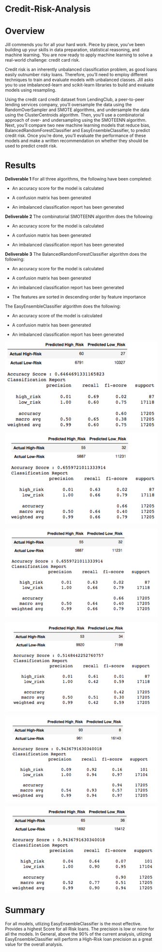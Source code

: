 # Credit-Risk-Analysis

# Overview
Jill commends you for all your hard work. Piece by piece, you’ve been building up your skills in data preparation, statistical reasoning, and machine learning. You are now ready to apply machine learning to solve a real-world challenge: credit card risk.

Credit risk is an inherently unbalanced classification problem, as good loans easily outnumber risky loans. Therefore, you’ll need to employ different techniques to train and evaluate models with unbalanced classes. Jill asks you to use imbalanced-learn and scikit-learn libraries to build and evaluate models using resampling.

Using the credit card credit dataset from LendingClub, a peer-to-peer lending services company, you’ll oversample the data using the RandomOverSampler and SMOTE algorithms, and undersample the data using the ClusterCentroids algorithm. Then, you’ll use a combinatorial approach of over- and undersampling using the SMOTEENN algorithm. Next, you’ll compare two new machine learning models that reduce bias, BalancedRandomForestClassifier and EasyEnsembleClassifier, to predict credit risk. Once you’re done, you’ll evaluate the performance of these models and make a written recommendation on whether they should be used to predict credit risk.

# Results

**Deliverable 1**
For all three algorithms, the following have been completed:

- An accuracy score for the model is calculated

- A confusion matrix has been generated

- An imbalanced classification report has been generated

**Deliverable 2**
The combinatorial SMOTEENN algorithm does the following:

- An accuracy score for the model is calculated

- A confusion matrix has been generated

- An imbalanced classification report has been generated

**Deliverable 3**
The BalancedRandomForestClassifier algorithm does the following:

- An accuracy score for the model is calculated

- A confusion matrix has been generated

- An imbalanced classification report has been generated

- The features are sorted in descending order by feature importance
        
The EasyEnsembleClassifier algorithm does the following:
    
- An accuracy score of the model is calculated

- A confusion matrix has been generated

- An imbalanced classification report has been generated

![](Resources/D1.png)

![](Resources/D2.png)

![](Resources/D3.png)

![](Resources/D4.png)

![](Resources/D5.png)

![](Resources/D6.png)


# Summary

For all models, utlizing EasyEnsembleClassifier is the most effective. Provides a highest Score for all Risk loans. The precision is low or none for all the models. In General, above the 90% of the current analysis, utlizing EasyEnsembleClassifier will perform a High-Risk loan precision as a great value for the overall analysis.
